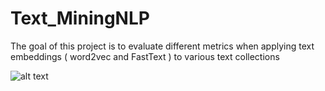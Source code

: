 # Text_MiningNLP

The goal of this project is to evaluate different metrics when applying text embeddings ( word2vec and FastText ) to various text collections



![alt text](https://i.imgur.com/OMGvg4J.png)
